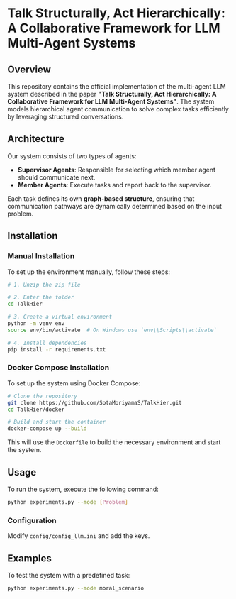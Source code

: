 # Talk Structurally, Act Hierarchically: A Collaborative Framework for LLM Multi-Agent Systems

## Overview
This repository contains the official implementation of the multi-agent LLM system described in the paper **"Talk Structurally, Act Hierarchically: A Collaborative Framework for LLM Multi-Agent Systems"**. The system models hierarchical agent communication to solve complex tasks efficiently by leveraging structured conversations.

## Architecture
Our system consists of two types of agents:
- **Supervisor Agents**: Responsible for selecting which member agent should communicate next.
- **Member Agents**: Execute tasks and report back to the supervisor.

Each task defines its own **graph-based structure**, ensuring that communication pathways are dynamically determined based on the input problem.


## Installation

### Manual Installation
To set up the environment manually, follow these steps:
```sh
# 1. Unzip the zip file

# 2. Enter the folder
cd TalkHier

# 3. Create a virtual environment
python -m venv env
source env/bin/activate  # On Windows use `env\\Scripts\\activate`

# 4. Install dependencies
pip install -r requirements.txt
```

### Docker Compose Installation
To set up the system using Docker Compose:
```sh
# Clone the repository
git clone https://github.com/SotaMoriyamaS/TalkHier.git
cd TalkHier/docker

# Build and start the container
docker-compose up --build
```
This will use the `Dockerfile` to build the necessary environment and start the system.

## Usage
To run the system, execute the following command:
```sh
python experiments.py --mode [Problem]
```

### Configuration
Modify `config/config_llm.ini` and add the keys.

## Examples
To test the system with a predefined task:
```sh
python experiments.py --mode moral_scenario
```
